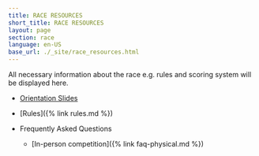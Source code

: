 ```yaml
---
title: RACE RESOURCES
short_title: RACE RESOURCES
layout: page
section: race
language: en-US
base_url: ./_site/race_resources.html
---
```


All necessary information about the race e.g. rules and scoring system will be displayed here.

<!-- - [Orientation Slides (Nov 17 19:00 KST)](../static_data/KSTME2022_Orientation.pdf) -->
<!-- - [Orientation Slides (It will be open by May 25th)](../static_data/KSTME2022_Orientation.pdf) -->
- [Orientation Slides](./static_data/F1Tenth_Orientation_230908.pdf)
- [Rules]({% link rules.md %})

- Frequently Asked Questions
  - [In-person competition]({% link faq-physical.md %})
